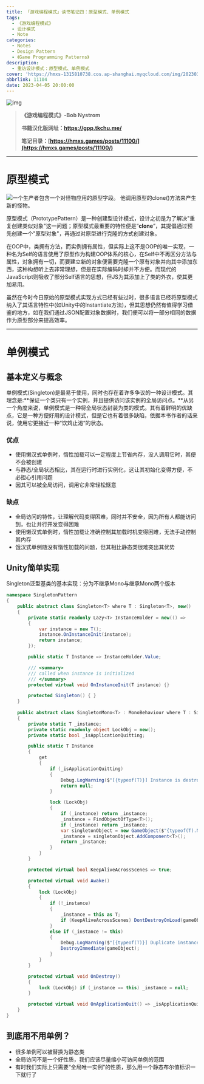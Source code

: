 ```yaml
---
title: 「游戏编程模式」读书笔记四：原型模式、单例模式
tags:
  - 《游戏编程模式》
  - 设计模式
  - Note
categories:
  - Notes
  - Design Pattern
  - 《Game Programming Patterns》
description:
  - 重访设计模式：原型模式、单例模式
cover: 'https://hmxs-1315810738.cos.ap-shanghai.myqcloud.com/img/202303301905867.jpeg'
abbrlink: 11104
date: 2023-04-05 20:00:00
---
```


![img](https://hmxs-1315810738.cos.ap-shanghai.myqcloud.com/img/202304060426139.jpeg)

> **《游戏编程模式》-Bob Nystrom**
>
> **书籍汉化版网址：https://gpp.tkchu.me/**
>
> **笔记目录：[https://hmxs.games/posts/11100/](https://hmxs.games/posts/11100/)**

---

# 原型模式

![一个生产者包含一个对怪物应用的原型字段。 他调用原型的clone()方法来产生新的怪物。](https://hmxs-1315810738.cos.ap-shanghai.myqcloud.com/img/202304061710457.png)

原型模式（PrototypePattern）是一种创建型设计模式，设计之初是为了解决"重复创建类似对象"这一问题；原型模式最重要的特性便是“**clone**”，其提倡通过预先创建一个"原型对象"，再通过对原型进行克隆的方式创建对象。

在OOP中，类拥有方法，而实例拥有属性，但实际上这不是OOP的唯一实现，一种名为Self的语言使用了原型作为构建OOP体系的核心，在Self中不再区分方法与属性，对象拥有一切，而要建立新的对象便需要克隆一个原有对象并向其中添加东西，这种构想听上去非常理想，但是在实际编码时却并不方便。而现代的JavaScript则吸收了部分Self语言的思想，但JS为其添加上了类的外衣，使其更加易用。

虽然在今时今日原始的原型模式实现方式已经有些过时，很多语言已经将原型模式纳入了其语言特性中(如Unity中的Instantiate方法)，但其思想仍然有值得学习借鉴的地方，如在我们通过JSON配置对象数据时，我们便可以将一部分相同的数据作为原型部分来提高效率。

---

# 单例模式

## 基本定义与概念

单例模式(Singleton)是最易于使用，同时也存在着许多争议的一种设计模式。其理念是:**保证一个类只有一个实例，并且提供访问该实例的全局访问点。**从另一个角度来说，单例模式是一种将全局状态封装为类的模式。其有着鲜明的优缺点，它是一种方便好用的设计模式，但是它也有着很多缺陷，依据本书作者的话来说，使用它更接近一种“饮鸩止渴”的状态。

### 优点

- 使用懒汉式单例时，惰性加载可以一定程度上节省内存，没人调用它时，其便不会被创建
- 与静态/全局状态相比，其在运行时进行实例化，这让其初始化变得方便，不必担心引用问题
- 因其可以被全局访问，调用它非常轻松惬意

### 缺点

- 全局访问的特性，让理解代码变得困难，同时并不安全，因为所有人都能访问到，也让并行开发变得困难
- 使用懒汉式单例时，惰性加载让准确控制其加载时机变得困难，无法手动控制其内存
- 饿汉式单例随没有惰性加载的问题，但其相比静态类很难突出其优势

## Unity简单实现

Singleton泛型基类的基本实现：分为不继承Mono与继承Mono两个版本

```C#
namespace SingletonPattern
{
    public abstract class Singleton<T> where T : Singleton<T>, new()
    {
        private static readonly Lazy<T> InstanceHolder = new(() =>
        {
            var instance = new T();
            instance.OnInstanceInit(instance);
            return instance;
        });

        public static T Instance => InstanceHolder.Value;

        /// <summary>
        /// called when instance is initialized
        /// </summary>
        protected virtual void OnInstanceInit(T instance) {}

        protected Singleton() { }
    }
    
    public abstract class SingletonMono<T> : MonoBehaviour where T : SingletonMono<T>
	{
		private static T _instance;
		private static readonly object LockObj = new();
		private static bool _isApplicationQuitting;

		public static T Instance
		{
			get
			{
				if (_isApplicationQuitting)
				{
					Debug.LogWarning($"[{typeof(T)}] Instance is destroyed. Returning null.");
					return null;
				}

				lock (LockObj)
				{
					if (_instance) return _instance;
					_instance = FindObjectOfType<T>();
					if (_instance) return _instance;
					var singletonObject = new GameObject($"{typeof(T).Name}_SingletonMono");
					_instance = singletonObject.AddComponent<T>();
					return _instance;
				}
			}
		}

		protected virtual bool KeepAliveAcrossScenes => true;

		protected virtual void Awake()
		{
			lock (LockObj)
			{
				if (!_instance)
				{
					_instance = this as T;
					if (KeepAliveAcrossScenes) DontDestroyOnLoad(gameObject);
				}
				else if (_instance != this)
				{
					Debug.LogWarning($"[{typeof(T)}] Duplicate instance detected. Destroying {name}.");
					DestroyImmediate(gameObject);
				}
			}
		}

		protected virtual void OnDestroy()
		{
			lock (LockObj) if (_instance == this) _instance = null;
		}

		protected virtual void OnApplicationQuit() => _isApplicationQuitting = true;
	}
}
```

## 到底用不用单例？

- 很多单例可以被替换为静态类
- 全局访问不是一个好性质，我们应该尽量缩小可访问单例的范围
- 有时我们实际上只需要“全局唯一实例”的性质，那么用一个静态布尔值标识一下就行了
